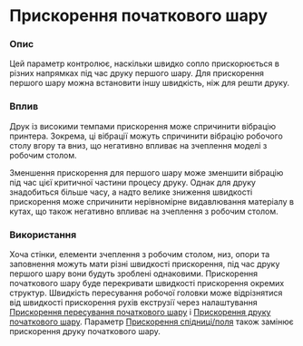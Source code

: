 Прискорення початкового шару
====

### **Опис**

Цей параметр контролює, наскільки швидко сопло прискорюється в різних напрямках під час друку першого шару. Для прискорення першого шару можна встановити іншу швидкість, ніж для решти друку.

### **Вплив**

Друк із високими темпами прискорення може спричинити вібрацію принтера. Зокрема, ці вібрації можуть спричинити вібрацію робочого столу вгору та вниз, що негативно впливає на зчеплення моделі з робочим столом.

Зменшення прискорення для першого шару може зменшити вібрацію під час цієї критичної частини процесу друку. Однак для друку знадобиться більше часу, а надто велике зниження швидкості прискорення може спричинити нерівномірне видавлювання матеріалу в кутах, що також негативно впливає на зчеплення з робочим столом.

### **Використання**

Хоча стінки, елементи зчеплення з робочим столом, низ, опори та заповнення можуть мати різні швидкості прискорення, під час друку першого шару вони будуть зроблені однаковими. Прискорення початкового шару буде перекривати швидкості прискорення окремих структур. Швидкість пересування робочої головки може відрізнятися від швидкості прискорення рухів екструзії через налаштування [Прискорення пересування початкового шару](acceleration_travel_layer_0.md) і [Прискорення друку початкового шару](acceleration_print_layer_0.md). Параметр [Прискорення спідниці/поля](acceleration_skirt_brim.md) також замінює прискорення друку початкового шару.
